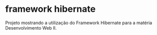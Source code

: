 # framework hibernate

Projeto mostrando a utilização do Framework Hibernate para a matéria Desenvolvimento Web II.
